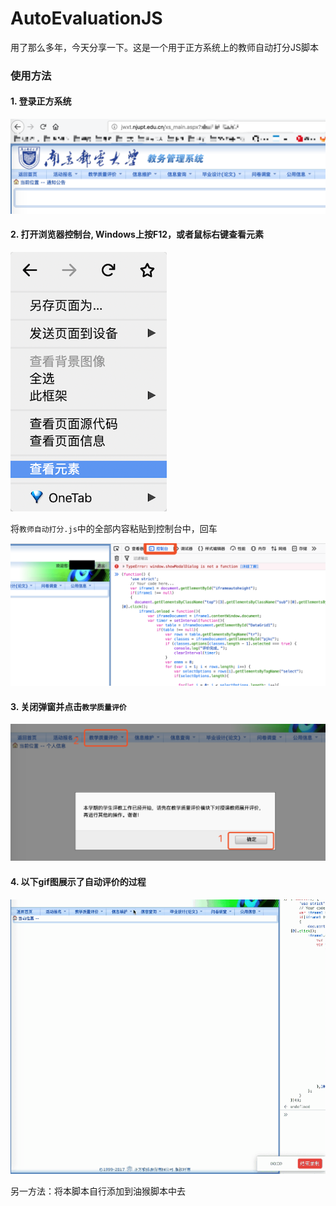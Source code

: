 # AutoEvaluationJS
用了那么多年，今天分享一下。这是一个用于正方系统上的教师自动打分JS脚本


### 使用方法
#### 1. 登录正方系统

![20190516203630.png](/assests/20190516203630.png)

#### 2. 打开浏览器控制台, Windows上按F12，或者鼠标右键查看元素

![20190516203711.png](/assests/20190516203711.png)

将`教师自动打分.js`中的全部内容粘贴到控制台中，回车

![20190516204155.png](/assests/20190516204155.png)

#### 3. 关闭弹窗并点击`教学质量评价`

![20190516204424.png](/assests/20190516204424.png)

#### 4. 以下gif图展示了自动评价的过程

![1558012382130.gif](/assests/1558012382130.gif)

另一方法：将本脚本自行添加到油猴脚本中去
